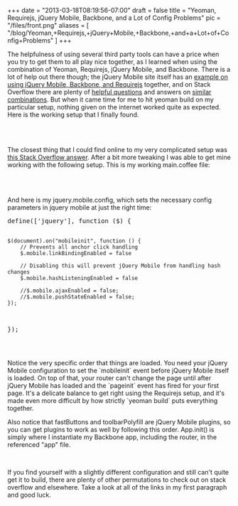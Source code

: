 
+++
date = "2013-03-18T08:19:56-07:00"
draft = false
title = "Yeoman, Requirejs, jQuery Mobile, Backbone, and a Lot of Config Problems"
pic = "/files/front.png"
aliases = [
  "/blog/Yeoman,+Requirejs,+jQuery+Mobile,+Backbone,+and+a+Lot+of+Config+Problems"
]
+++

<p>
The helpfulness of using several third party tools can have a price when you try to get them to all play nice together, as I learned when using the combination of Yeoman, Requirejs, jQuery Mobile, and Backbone.  There is a lot of help out there though; the jQuery Mobile site itself has an <a href="http://jquerymobile.com/test/docs/pages/backbone-require.html">example on using jQuery Mobile, Backbone, and Requirejs</a> together, and on Stack Overflow there are plenty of <a href="http://stackoverflow.com/questions/10904433/jquery-mobile-require-js-and-backbone">helpful questions</a> and answers on <a href="tp://stackoverflow.com/questions/9522421/separating-jquery-mobile-1-1-0-from-amd-requirejs">similar</a> <a href="http://stackoverflow.com/questions/9522421/separating-jquery-mobile-1-1-0-from-amd-requirejs
http://stackoverflow.com/questions/10288483/how-to-get-jquery-mobile-and-dependend-plugins-to-work-with-require-js">combinations</a>.  But when it came time for me to hit <span class="code">yeoman build</span> on my particular setup, nothing given on the internet worked quite as expected.  Here is the working setup that I finally found.
</p>
<br /><br />
<p>
The closest thing that I could find online to my very complicated setup was <a href="http://stackoverflow.com/a/10953809/257494">this Stack Overflow answer</a>.  After a bit more tweaking I was able to get mine working with the following setup.  This is my working main.coffee file:
</p>
<br />
<script src="https://gist.github.com/justinmc/4705499.js"></script>
<br />
<p>
And here is my jquery.mobile.config, which sets the necessary config parameters in jquery mobile at just the right time:
</p>
<pre class="code">
define(['jquery'], function ($) {

    $(document).on("mobileinit", function () {
        // Prevents all anchor click handling
        $.mobile.linkBindingEnabled = false

        // Disabling this will prevent jQuery Mobile from handling hash changes
        $.mobile.hashListeningEnabled = false

        //$.mobile.ajaxEnabled = false;
        //$.mobile.pushStateEnabled = false;
    });

});
</pre>
<br />
<p>
Notice the very specific order that things are loaded.  You need your jQuery Mobile configuration to set the `mobileinit` event before jQuery Mobile itself is loaded.  On top of that, your router can't change the page until after jQuery Mobile has loaded and the `pageinit` event has fired for your first page.  It's a delicate balance to get right using the Requirejs setup, and it's made even more difficult by how strictly `yeoman build` puts everything together.
</p>
<p>
Also notice that fastButtons and toolbarPolyfill are jQuery Mobile plugins, so you can get plugins to work as well by following this order.  App.init() is simply where I instantiate my Backbone app, including the router, in the referenced "app" file.
</p>
<br />
<p>
If you find yourself with a slightly different configuration and still can't quite get it to build, there are plenty of other permutations to check out on stack overflow and elsewhere.  Take a look at all of the links in my first paragraph and good luck.
</p>